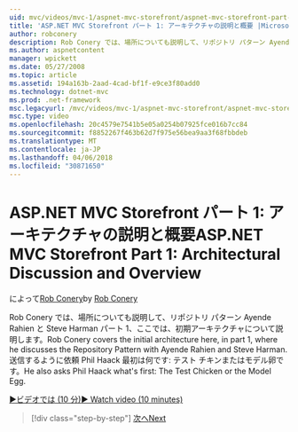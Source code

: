 ```yaml
---
uid: mvc/videos/mvc-1/aspnet-mvc-storefront/aspnet-mvc-storefront-part-1-architectural-discussion-and-overview
title: 'ASP.NET MVC Storefront パート 1: アーキテクチャの説明と概要 |Microsoft ドキュメント'
author: robconery
description: Rob Conery では、場所についても説明して、リポジトリ パターン Ayende Rahien と Steve Harman パート 1、ここでは、初期アーキテクチャについて説明します。 彼は、Phil も確認しています.
ms.author: aspnetcontent
manager: wpickett
ms.date: 05/27/2008
ms.topic: article
ms.assetid: 194a163b-2aad-4cad-bf1f-e9ce3f80add0
ms.technology: dotnet-mvc
ms.prod: .net-framework
msc.legacyurl: /mvc/videos/mvc-1/aspnet-mvc-storefront/aspnet-mvc-storefront-part-1-architectural-discussion-and-overview
msc.type: video
ms.openlocfilehash: 20c4579e7541b5e05a0254b07925fce016b7cc84
ms.sourcegitcommit: f8852267f463b62d7f975e56bea9aa3f68fbbdeb
ms.translationtype: MT
ms.contentlocale: ja-JP
ms.lasthandoff: 04/06/2018
ms.locfileid: "30871650"
---
```

<a name="aspnet-mvc-storefront-part-1-architectural-discussion-and-overview"></a><span data-ttu-id="d168f-104">ASP.NET MVC Storefront パート 1: アーキテクチャの説明と概要</span><span class="sxs-lookup"><span data-stu-id="d168f-104">ASP.NET MVC Storefront Part 1: Architectural Discussion and Overview</span></span>
====================
<span data-ttu-id="d168f-105">によって[Rob Conery](https://github.com/robconery)</span><span class="sxs-lookup"><span data-stu-id="d168f-105">by [Rob Conery](https://github.com/robconery)</span></span>

<span data-ttu-id="d168f-106">Rob Conery では、場所についても説明して、リポジトリ パターン Ayende Rahien と Steve Harman パート 1、ここでは、初期アーキテクチャについて説明します。</span><span class="sxs-lookup"><span data-stu-id="d168f-106">Rob Conery covers the initial architecture here, in part 1, where he discusses the Repository Pattern with Ayende Rahien and Steve Harman.</span></span> <span data-ttu-id="d168f-107">送信するように依頼 Phil Haack 最初は何です: テスト チキンまたはモデル卵です。</span><span class="sxs-lookup"><span data-stu-id="d168f-107">He also asks Phil Haack what's first: The Test Chicken or the Model Egg.</span></span>

[<span data-ttu-id="d168f-108">&#9654;ビデオでは (10 分)</span><span class="sxs-lookup"><span data-stu-id="d168f-108">&#9654; Watch video (10 minutes)</span></span>](https://channel9.msdn.com/Blogs/ASP-NET-Site-Videos/aspnet-mvc-storefront-part-1-architectural-discussion-and-overview)

> [!div class="step-by-step"]
> [<span data-ttu-id="d168f-109">次へ</span><span class="sxs-lookup"><span data-stu-id="d168f-109">Next</span></span>](aspnet-mvc-storefront-part-2-the-repository-pattern.md)
